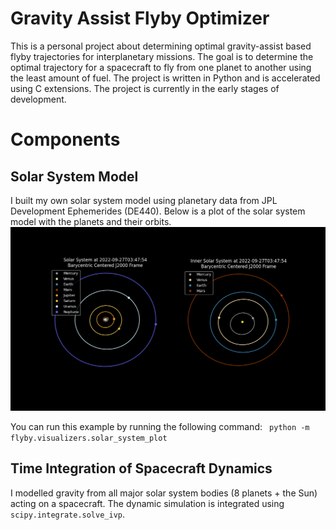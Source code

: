 # Gravity Assist Flyby Optimizer
This is a personal project about determining optimal gravity-assist based flyby trajectories for interplanetary missions. The goal is to determine the optimal trajectory for a spacecraft to fly from one planet to another using the least amount of fuel. The project is written in Python and is accelerated using C extensions. The project is currently in the early stages of development.

# Components
## Solar System Model
I built my own solar system model using planetary data from JPL Development Ephemerides (DE440). Below is a plot of the solar system model with the planets and their orbits.
![Solar System Plot Demo](https://raw.githubusercontent.com/itchono/gravity-assist-flyby-optimizer/assets/solar_system_plot_demo_2.png)

You can run this example by running the following command:
`
python -m flyby.visualizers.solar_system_plot`

## Time Integration of Spacecraft Dynamics
I modelled gravity from all major solar system bodies (8 planets + the Sun) acting on a spacecraft. The dynamic simulation is integrated using `scipy.integrate.solve_ivp`.